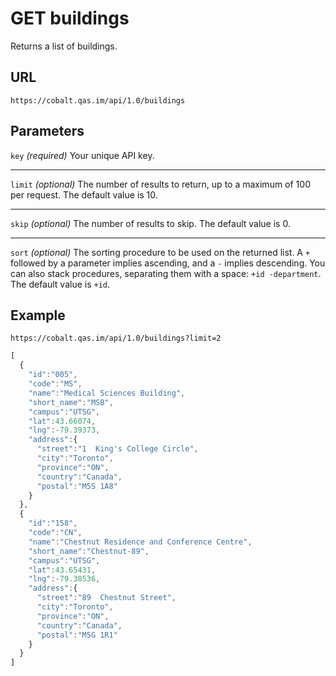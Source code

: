 # GET buildings

Returns a list of buildings.

## URL

```
https://cobalt.qas.im/api/1.0/buildings
```

## Parameters

`key` _(required)_
Your unique API key.
- - -
`limit` _(optional)_
The number of results to return, up to a maximum of 100 per request. The default value is 10.
- - -
`skip` _(optional)_
The number of results to skip. The default value is 0.
- - -
`sort` _(optional)_
The sorting procedure to be used on the returned list. A `+` followed by a parameter implies ascending, and a `-` implies descending. You can also stack procedures, separating them with a space: `+id -department`. The default value is `+id`.

## Example

```
https://cobalt.qas.im/api/1.0/buildings?limit=2
```

```js
[
  {
    "id":"005",
    "code":"MS",
    "name":"Medical Sciences Building",
    "short_name":"MSB",
    "campus":"UTSG",
    "lat":43.66074,
    "lng":-79.39373,
    "address":{
      "street":"1  King's College Circle",
      "city":"Toronto",
      "province":"ON",
      "country":"Canada",
      "postal":"M5S 1A8"
    }
  },
  {
    "id":"158",
    "code":"CN",
    "name":"Chestnut Residence and Conference Centre",
    "short_name":"Chestnut-89",
    "campus":"UTSG",
    "lat":43.65431,
    "lng":-79.38536,
    "address":{
      "street":"89  Chestnut Street",
      "city":"Toronto",
      "province":"ON",
      "country":"Canada",
      "postal":"M5G 1R1"
    }
  }
]
```
